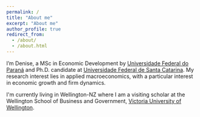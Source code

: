 ```yaml
---
permalink: /
title: "About me"
excerpt: "About me"
author_profile: true
redirect_from: 
  - /about/
  - /about.html
---
```



I’m Denise, a MSc in Economic Development by [Universidade Federal do Paraná](http://www.prppg.ufpr.br/site/ppgde/) and Ph.D. candidate at [Universidade Federal de Santa Catarina](http://ppgeco.ufsc.br). My research interest lies in applied macroeconomics, with a particular interest in economic growth and firm dynamics.

I'm currently living in Wellington-NZ where I am a visiting scholar at the Wellington School of Business and Government, [Victoria University of Wellington](https://www.wgtn.ac.nz/sef).
